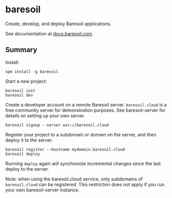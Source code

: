 # baresoil

Create, develop, and deploy Baresoil applications.

See documentation at [docs.baresoil.com](https://docs.baresoil.com/).

## Summary

Install:

    npm install -g baresoil

Start a new project:

    baresoil init
    baresoil dev

Create a developer account on a remote Baresoil server. `baresoil.cloud`
is a free community server for demonstration purposes. See baresoil-server for
details on setting up your own server.

    baresoil signup --server wss://baresoil.cloud

Register your project to a subdomain or domain on the server, and then
deploy it to the server.

    baresoil register --hostname mydomain.baresoil.cloud
    baresoil deploy

Running `deploy` again will synchronize incremental changes since the last deploy to the server.

Note: when using the baresoil.cloud service, only subdomains of `baresoil.cloud` can be registered. This restriction does not apply if you run your own baresoil-server instance.
